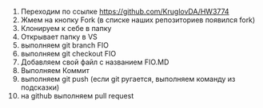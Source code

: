 1. Переходим по ссылке https://github.com/KruglovDA/HW3774
2. Жмем на кнопку Fork (в списке наших репозиториев появился fork)
3. Клонируем к себе в папку
4. Открывает папку в VS
5. выполняем git branch FIO
6. выполняем git checkout FIO
7. Добавляем свой файл с названием FIO.MD
8. Выполняем Коммит
9. выполняем git push (если git ругается, выполняем команду из подсказки)
10. на github выполняем pull request